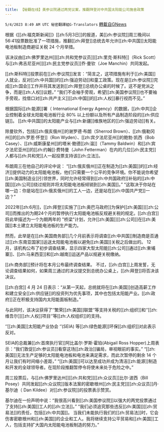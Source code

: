 ```yaml
---
title: 【秘翻在线】美参议院通过两党议案，推翻拜登对中共国太阳能公司施舍政策
---
```

`5/4/2023 8:49 AM UTC 秘密翻譯組G-Translators` [轉載自GNews](https://gnews.org/articles/1274200)

根据《[[zh:福克斯新闻]]》[[zh:5月3日]]的报道，美[[zh:参议院]]周三晚间以56:41投票数批准了一项措施，推翻[[zh:拜登]]总统去年允许[[zh:中共国]]太阳能电池板制造商避征关税 24 个月举措。

该决议由[[zh:佛罗里达州]][[zh:共和党参议员]][[zh:里克·斯科特]]（Rick Scott）与[[zh:弗吉尼亚州]][[zh:民主党参议员]]乔·曼钦（Joe Manchin）共同发起。

[[zh:斯科特]]投票前在[[zh:参议院]]发言：“简言之，这项措施有利于[[zh:美国]]人就业，反对[[zh:中共国]]的[[zh:强迫劳动]]和童工政策。现在是[[zh:参议院]]完成[[zh:国会]]工作并将其发送到[[zh:拜登]]总统办公桌的时候了。这不是党派之争，而是[[zh:人权]]议题，”  “我们不会袖手旁观，希望[[zh:美国参议院]]也不要袖手旁观，找借口对[[zh:共产主义]][[zh:中国]]的[[zh:人权]]暴行视而不见。”

根据国际[[zh:能源]]署（ International Energy Agency）的数据，[[zh:中共]]企业控制着全球太阳能电池板行业 80% 以上份额以及所有产品制造阶段的[[zh:供应链]]。 [[zh:中共国]]的太阳能产业与[[zh:新疆]]维族地区的[[zh:强迫劳动]]有关。

除曼钦外，包括[[zh:俄亥俄州]]的谢罗德·布朗（Sherrod Brown）、[[zh:俄勒冈州]]的[[zh:罗恩·怀登]]（Ron Wyden）、[[zh:宾夕法尼亚州]]的鲍勃·凯西（Bob Casey）、[[zh:威斯康星州]]的塔米·鲍德[[zh:温]]（Tammy Baldwin）和[[zh:宾夕法尼亚州]]的[[zh:约翰]]·费特曼（John Fetterman）在内的几位[[zh:民主党]]人都与[[zh:共和党]]人一起投票支持该[[zh:立法]]。

布朗周三在他自己的评论中说： “[[zh:俄亥俄州]]正在制造为[[zh:美国]]的[[zh:经济]]提供动力的太阳能电池板，他们只需要一个公平的竞争环境。你不能说你希望[[zh:美国制造业]]引领世界，同时允许经常得到[[zh:中共国政府]]补贴的[[zh:中国]][[zh:公司]]绕过规则并将太阳能电池板倾销到[[zh:美国]]。” “这取决于你站在哪一边：你是站在[[zh:俄亥俄州]]的工人一边，还是站在[[zh:中国共产党]]一边？”

2022年[[zh:6月]]，[[zh:拜登]]实施了[[zh:奥巴马政府]]为保护[[zh:美国]][[zh:公司]]而推出的为期24个月的暂停执行太阳能电池板反规避关税的规定。[[zh:白宫]]将此举描述为一个为期两年的 "桥梁"计划，允许[[zh:美国]][[zh:公司]]在[[zh:美国]]本土建立太阳能电池板的生产能力。

然而，此举是在[[zh:美国商务部]]几个月前表示将调查[[zh:中共国]]制造商是否通过[[zh:东南亚国家]]运送太阳能电池板以避免[[zh:美国]]关税之后做出的。 12 月，该机构公布了初步调查结果，显示四家大型太阳能[[zh:公司]]通过[[zh:柬埔寨]]、[[zh:马来西亚]]和[[zh:越南]]运送产品以规避关税缴纳。

[[zh:商务部]]预计将在本月公布最终调查结果。 不过，[[zh:白宫]]上周发誓，无论调查结果如何，如果周三通过的决议提交到总统办公桌上，[[zh:拜登]]将否决该决议。

[[zh:白宫]] 4 月 24 日表示：“从第一天起，总统就将在[[zh:美国]]创造高薪工作和建立安全[[zh:供应链]]的投资列为优先事项，其中也包括太阳能产业。[[zh:政府]]正在积极支持国内太阳能面板制造。”

与此同时，该决议获得了‘’繁荣[[zh:美国]]联盟‘’等支持关税的[[zh:组织]]和‘’[[zh:维吾尔]][[zh:人权]]项目‘’等[[zh:人权组织]]的支持。

‘’[[zh:美国]]太阳能产业协会 ‘’(SEIA) 等[[zh:绿色能源]]环保[[zh:组织]]对此表示反对。

 SEIA的总裁兼[[zh:首席执行官]]阿比盖尔·罗斯·霍珀(Abigail Ross Hopper)上周表示：“我们敦促[[zh:参议员]]看穿这场[[zh:政治]]骗局，审视眼前的事实。” “[[zh:美国]]无法生产足够的太阳能电池板和电池来满足需求，而此次暂停的剩余 14 个月让我们有时间缩小差距，” “[[zh:美国]]可以达至成功并成为清洁[[zh:能源]]制造和开发的全球领导者。在现阶段推翻暂停令将使未来处于危险之中。”

周三投票后，与[[zh:佛罗里达州]][[zh:共和党]][[zh:众议员]]比尔·波西（Bill Posey）共同发起[[zh:众议院]]版本法案的密歇根州[[zh:民主党]][[zh:众议员]]丹·基尔迪（ Dan Kildee）对[[zh:参议院]]的投票表示赞赏。

基尔迪在一份声明中说：“我很高兴看到[[zh:美国参议院]]以强大的两党投票通过了支持[[zh:美国]]工人的[[zh:立法]]。”  “我们必须追究那些违反[[zh:美国]][[zh:贸易法]]的责任，包括[[zh:中共国]]。 当我们未能执行我们的[[zh:贸易法]]时，它会伤害密歇根州和[[zh:美国]]的企业和工人。我将继续支持公平贸易和[[zh:美国]]工人，包括支持扩大国内太阳能电池板制造的努力。”

